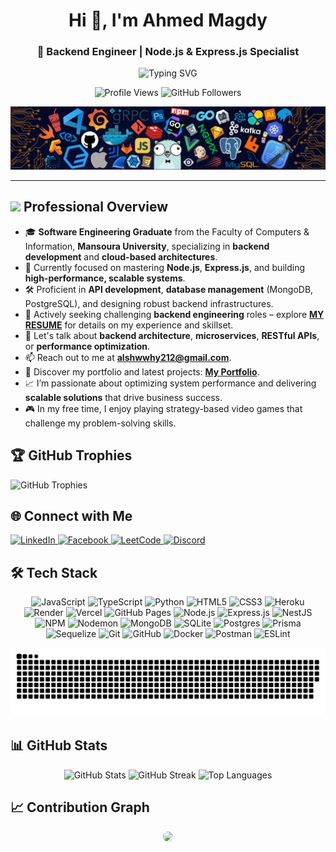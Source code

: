 <h1 align="center">Hi 👋, I'm Ahmed Magdy</h1>
<h3 align="center">🚀 Backend Engineer | Node.js & Express.js Specialist</h3>

<p align="center">
  <img src="https://readme-typing-svg.herokuapp.com?font=Architects+Daughter&size=25&duration=4000&pause=1000&color=A020F0&center=false&vCenter=true&width=600&height=100&lines=Backend+Engineer+%7C+Node.js+Expert;SWE+Graduate+%7C+Mansoura+University" alt="Typing SVG" />
</p>

<p align="center">
  <img src="https://komarev.com/ghpvc/?username=AhmedDR200&label=Profile%20views&color=0e75b6&style=flat" alt="Profile Views" />
  <img src="https://img.shields.io/github/followers/AhmedDR200?label=Followers&style=social" alt="GitHub Followers" />
</p>

<p align="center">
  <img src="https://github.com/Jaydeep-Yadav/Jaydeep-Yadav/blob/main/banner.png" alt="Github Banner" />
</p>

---


## <picture><img src="https://github.com/7oSkaaa/7oSkaaa/blob/main/Images/about_me.gif?raw=false" width="50px"></picture> Professional Overview

- 🎓 **Software Engineering Graduate** from the Faculty of Computers & Information, **Mansoura University**, specializing in **backend development** and **cloud-based architectures**.  
- 🌱 Currently focused on mastering **Node.js**, **Express.js**, and building **high-performance, scalable systems**.  
- 🛠️ Proficient in **API development**, **database management** (MongoDB, PostgreSQL), and designing robust backend infrastructures.  
- 💼 Actively seeking challenging **backend engineering** roles – explore [**MY RESUME**](https://flowcv.com/resume/srkw1oiilq) for details on my experience and skillset.  
- 💬 Let's talk about **backend architecture**, **microservices**, **RESTful APIs**, or **performance optimization**.  
- 📫 Reach out to me at **alshwwhy212@gmail.com**.  
- 🌟 Discover my portfolio and latest projects: [**My Portfolio**](https://ahmed-magdy.vercel.app/).  
- 📈 I’m passionate about optimizing system performance and delivering **scalable solutions** that drive business success.  
- 🎮 In my free time, I enjoy playing strategy-based video games that challenge my problem-solving skills.

## 🏆 GitHub Trophies
![GitHub Trophies](https://github-profile-trophy.vercel.app/?username=AhmedDr200&theme=dracula&no-frame=false&no-bg=true&margin-w=4)

## 🌐 Connect with Me
<p align="left">
  <a href="https://linkedin.com/in/am412002" target="_blank" rel="noopener noreferrer">
    <img src="https://img.shields.io/badge/LinkedIn-%230077B5.svg?style=for-the-badge&logo=linkedin&logoColor=white" alt="LinkedIn" />
  </a>
  <a href="https://fb.com/ahmed.alshwehy.5" target="_blank" rel="noopener noreferrer">
    <img src="https://img.shields.io/badge/Facebook-%231877F2.svg?style=for-the-badge&logo=facebook&logoColor=white" alt="Facebook" />
  </a>
  <a href="https://www.leetcode.com/AhmedDR200" target="_blank" rel="noopener noreferrer">
    <img src="https://img.shields.io/badge/LeetCode-%23F9DC3E.svg?style=for-the-badge&logo=leetcode&logoColor=black" alt="LeetCode" />
  </a>
  <a href="https://discord.gg/Y4hT8YzC" target="_blank" rel="noopener noreferrer">
    <img src="https://img.shields.io/badge/Discord-%237289DA.svg?style=for-the-badge&logo=discord&logoColor=white" alt="Discord" />
  </a>
</p>

## 🛠️ Tech Stack
<p align="center">
  <img src="https://img.shields.io/badge/JavaScript-%23323330.svg?style=for-the-badge&logo=javascript&logoColor=%23F7DF1E" alt="JavaScript" />
  <img src="https://img.shields.io/badge/TypeScript-%23007ACC.svg?style=for-the-badge&logo=typescript&logoColor=white" alt="TypeScript" />
  <img src="https://img.shields.io/badge/Python-%233367A0.svg?style=for-the-badge&logo=python&logoColor=white" alt="Python" />
  <img src="https://img.shields.io/badge/HTML5-%23E34F26.svg?style=for-the-badge&logo=html5&logoColor=white" alt="HTML5" />
  <img src="https://img.shields.io/badge/CSS3-%231572B6.svg?style=for-the-badge&logo=css3&logoColor=white" alt="CSS3" />
  <img src="https://img.shields.io/badge/Heroku-%23430098.svg?style=for-the-badge&logo=heroku&logoColor=white" alt="Heroku" />
  <img src="https://img.shields.io/badge/Render-%2346E3B7.svg?style=for-the-badge&logo=render&logoColor=white" alt="Render" />
  <img src="https://img.shields.io/badge/Vercel-%23000000.svg?style=for-the-badge&logo=vercel&logoColor=white" alt="Vercel" />
  <img src="https://img.shields.io/badge/GitHub%20Pages-%23121013.svg?style=for-the-badge&logo=github&logoColor=white" alt="GitHub Pages" />
  <img src="https://img.shields.io/badge/Node.js-%236DA55F.svg?style=for-the-badge&logo=node.js&logoColor=white" alt="Node.js" />
  <img src="https://img.shields.io/badge/Express.js-%23404D59.svg?style=for-the-badge&logo=express&logoColor=white" alt="Express.js" />
  <img src="https://img.shields.io/badge/NestJS-%23E0234E.svg?style=for-the-badge&logo=nestjs&logoColor=white" alt="NestJS" />
  <img src="https://img.shields.io/badge/NPM-%23CB3837.svg?style=for-the-badge&logo=npm&logoColor=white" alt="NPM" />
  <img src="https://img.shields.io/badge/Nodemon-%23323330.svg?style=for-the-badge&logo=nodemon&logoColor=%BBDEAD" alt="Nodemon" />
  <img src="https://img.shields.io/badge/MongoDB-%234EA94B.svg?style=for-the-badge&logo=mongodb&logoColor=white" alt="MongoDB" />
  <img src="https://img.shields.io/badge/SQLite-%2307405E.svg?style=for-the-badge&logo=sqlite&logoColor=white" alt="SQLite" />
  <img src="https://img.shields.io/badge/Postgres-%23316192.svg?style=for-the-badge&logo=postgresql&logoColor=white" alt="Postgres" />
  <img src="https://img.shields.io/badge/Prisma-%233982CE.svg?style=for-the-badge&logo=prisma&logoColor=white" alt="Prisma" />
  <img src="https://img.shields.io/badge/Sequelize-%2352B0E7.svg?style=for-the-badge&logo=sequelize&logoColor=white" alt="Sequelize" />
  <img src="https://img.shields.io/badge/Git-%23F05033.svg?style=for-the-badge&logo=git&logoColor=white" alt="Git" />
  <img src="https://img.shields.io/badge/GitHub-%23121011.svg?style=for-the-badge&logo=github&logoColor=white" alt="GitHub" />
  <img src="https://img.shields.io/badge/Docker-%230DB7ED.svg?style=for-the-badge&logo=docker&logoColor=white" alt="Docker" />
  <img src="https://img.shields.io/badge/Postman-%23FF6C37.svg?style=for-the-badge&logo=postman&logoColor=white" alt="Postman" />
  <img src="https://img.shields.io/badge/ESLint-%234B3263.svg?style=for-the-badge&logo=eslint&logoColor=white" alt="ESLint" />
</p>

<img src="https://raw.githubusercontent.com/pythondeveloper6/pythondeveloper6/output/snake.svg" alt="Snake animation" />

## 📊 GitHub Stats
<p align="center">
  <img src="https://github-readme-stats.vercel.app/api?username=AhmedDr200&theme=dracula&hide_border=true&include_all_commits=false&count_private=false" alt="GitHub Stats" />
  <img src="https://github-readme-streak-stats.herokuapp.com/?user=AhmedDr200&theme=dracula&hide_border=true" alt="GitHub Streak" />
  <img src="https://github-readme-stats.vercel.app/api/top-langs/?username=AhmedDr200&theme=dracula&hide_border=true&include_all_commits=false&count_private=false&layout=compact" alt="Top Languages" />
</p>

<!--Contribution Graph-->
## 📈 Contribution Graph
<div align="center">
    <img src="https://github-readme-activity-graph.vercel.app/graph?username=AhmedDR200&theme=dracula&bg_color=011627&color=79d3c3&line=c792ea&point=ffeb95&area=true&hide_border=false" style="border-radius: 15px;">
</div>

<p align="center">
  <img src="https://raw.githubusercontent.com/pythondeveloper6/pythondeveloper6
